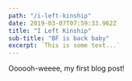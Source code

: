 ```yaml
---
path: "/i-left-kinship"
date: 2019-03-07T07:59:33.962Z
title: "I Left Kinship"
sub-title: "BF is back baby"
excerpt: `This is some text...`
---
```


Oooooh-weeee, my first blog post!
